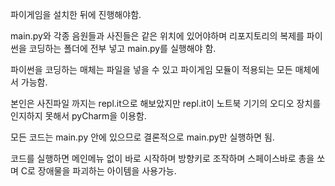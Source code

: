파이게임을 설치한 뒤에 진행해야함.  
  
main.py와 각종 음원들과 사진들은 같은 위치에 있어야하며 리포지토리의 복제를 파이썬을 코딩하는 폴더에 전부 넣고 main.py를 실행해야 함.       
   
파이썬을 코딩하는 매체는 파일을 넣을 수 있고 파이게임 모듈이 적용되는 모든 매체에서 가능함.   
   
본인은 사진파일 까지는 repl.it으로 해보았지만 repl.it이 노트북 기기의 오디오 장치를 인지하지 못해서 pyCharm을 이용함.  
  
모든 코드는 main.py 안에 있으므로 결론적으로 main.py만 실행하면 됨.  
  
코드를 실행하면 메인메뉴 없이 바로 시작하며 방향키로 조작하며 스페이스바로 총을 쏘며 C로 장애물을 파괴하는 아이템을 사용가능.
